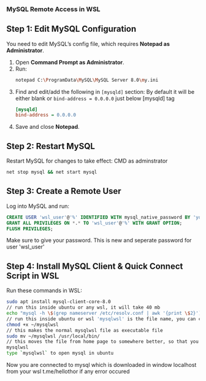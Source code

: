 ### **MySQL Remote Access in WSL**  

## **Step 1: Edit MySQL Configuration**  
You need to edit MySQL’s config file, which requires **Notepad as Administrator**.  

1. Open **Command Prompt as Administrator**.  
2. Run:  
   ```sh
   notepad C:\ProgramData\MySQL\MySQL Server 8.0\my.ini
   ```
3. Find and edit/add the following in `[mysqld]` section: By default it will be either blank or `bind-address = 0.0.0.0` just below [mysqld] tag
   ```ini
   [mysqld]
   bind-address = 0.0.0.0
   ```
4. Save and close **Notepad**.  

## **Step 2: Restart MySQL**  
Restart MySQL for changes to take effect: CMD as adminstrator  
```sh
net stop mysql && net start mysql
```

## **Step 3: Create a Remote User**  
Log into MySQL and run:  
```sql
CREATE USER 'wsl_user'@'%' IDENTIFIED WITH mysql_native_password BY 'yourpassword'; 
GRANT ALL PRIVILEGES ON *.* TO 'wsl_user'@'%' WITH GRANT OPTION;
FLUSH PRIVILEGES;
```
Make sure to give your password. This is new and seperate password for user 'wsl_user'

## **Step 4: Install MySQL Client & Quick Connect Script in WSL**  
Run these commands in WSL:  
```sh
sudo apt install mysql-client-core-8.0
// run this inside ubuntu or any wsl, it will take 40 mb
echo "mysql -h \$(grep nameserver /etc/resolv.conf | awk '{print \$2}') -u wsl_user -p" > ~/mysqlwsl
// run this inside ubuntu or wsl 'mysqlwsl' is the file name, you can change this
chmod +x ~/mysqlwsl
// this makes the normal mysqlwsl file as executable file
sudo mv ~/mysqlwsl /usr/local/bin/
// this moves the file from home page to somewhere better, so that you can open mysql from anywhere
mysqlwsl
type `mysqlwsl` to open mysql in ubuntu
```
Now you are connected to mysql which is downloaded in window localhost from your wsl
t.me/hellothor if any error occured
